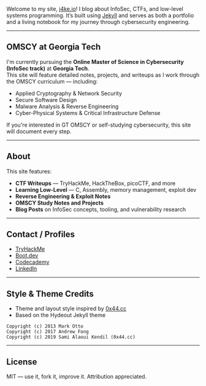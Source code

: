 Welcome to my site, [j4ke.io](https://j4ke.io)! I blog about InfoSec, CTFs, and low-level systems programming. It’s built using [Jekyll](https://jekyllrb.com) and serves as both a portfolio and a living notebook for my journey through cybersecurity engineering.

---

## OMSCY at Georgia Tech

I'm currently pursuing the **Online Master of Science in Cybersecurity (InfoSec track)** at **Georgia Tech**.  
This site will feature detailed notes, projects, and writeups as I work through the OMSCY curriculum — including:

- Applied Cryptography & Network Security  
- Secure Software Design  
- Malware Analysis & Reverse Engineering  
- Cyber-Physical Systems & Critical Infrastructure Defense  

If you're interested in GT OMSCY or self-studying cybersecurity, this site will document every step.

---

## About

This site features:

- **CTF Writeups** — TryHackMe, HackTheBox, picoCTF, and more  
- **Learning Low-Level** — C, Assembly, memory management, exploit dev  
- **Reverse Engineering & Exploit Notes**  
- **OMSCY Study Notes and Projects**  
- **Blog Posts** on InfoSec concepts, tooling, and vulnerability research

---

## Contact / Profiles

- [TryHackMe](https://tryhackme.com/p/.j4ke)
- [Boot.dev](https://www.boot.dev/u/j4ke)
- [Codecademy](https://www.codecademy.com/profiles/j4ke_exe)
- [LinkedIn](https://linkedin.com/in/j4ke)

---

## Style & Theme Credits

- Theme and layout style inspired by [0x44.cc](https://0x44.cc)  
- Based on the Hydeout Jekyll theme  

```
Copyright (c) 2013 Mark Otto  
Copyright (c) 2017 Andrew Fong  
Copyright (c) 2019 Sami Alaoui Kendil (0x44.cc)
```

---

## License

MIT — use it, fork it, improve it. Attribution appreciated.
